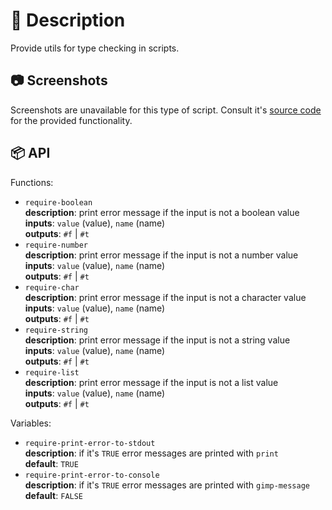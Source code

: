 # 📖 Description

Provide utils for type checking in scripts.

## 📷 Screenshots

Screenshots are unavailable for this type of script. Consult it's [source code](./require.scm)
for the provided functionality.

## 📦 API

Functions:

- `require-boolean`  
  **description**: print error message if the input is not a boolean value  
  **inputs**: `value` (value), `name` (name)  
  **outputs**: `#f` | `#t`
- `require-number`  
  **description**: print error message if the input is not a number value  
  **inputs**: `value` (value), `name` (name)  
  **outputs**: `#f` | `#t`
- `require-char`  
  **description**: print error message if the input is not a character value  
  **inputs**: `value` (value), `name` (name)  
  **outputs**: `#f` | `#t`
- `require-string`  
  **description**: print error message if the input is not a string value  
  **inputs**: `value` (value), `name` (name)  
  **outputs**: `#f` | `#t`
- `require-list`  
  **description**: print error message if the input is not a list value  
  **inputs**: `value` (value), `name` (name)  
  **outputs**: `#f` | `#t`

Variables:

- `require-print-error-to-stdout`  
  **description**: if it's `TRUE` error messages are printed with `print`  
  **default**: `TRUE`
- `require-print-error-to-console`  
  **description**: if it's `TRUE` error messages are printed with `gimp-message`  
  **default**: `FALSE`
